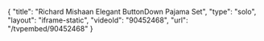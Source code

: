 {
    "title": "Richard Mishaan Elegant ButtonDown Pajama Set",
    "type": "solo",
    "layout": "iframe-static",
    "videoId": "90452468",
    "url": "\/tvpembed\/90452468"
}